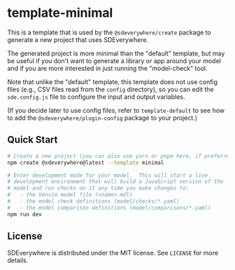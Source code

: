 # template-minimal

This is a template that is used by the `@sdeverywhere/create` package to generate a
new project that uses SDEverywhere.

The generated project is more minimal than the "default" template, but may be
useful if you don't want to generate a library or app around your model and
if you are more interested in just running the "model-check" tool.

Note that unlike the "default" template, this template does not use config files
(e.g., CSV files read from the `config` directory), so you can edit the
`sde.config.js` file to configure the input and output variables.

(If you decide later to use config files, refer to `template-default` to see how
to add the `@sdeverywhere/plugin-config` package to your project.)

## Quick Start

```sh
# Create a new project (you can also use yarn or pnpm here, if preferred).
npm create @sdeverywhere@latest --template minimal

# Enter development mode for your model.  This will start a live
# development environment that will build a JavaScript version of the
# model and run checks on it any time you make changes to:
#   - the Vensim model file (<name>.mdl)
#   - the model check definitions (model/checks/*.yaml)
#   - the model comparison definitions (model/comparisons/*.yaml)
npm run dev
```

## License

SDEverywhere is distributed under the MIT license. See `LICENSE` for more details.
